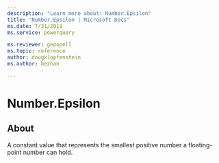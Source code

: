 ```yaml
---
description: "Learn more about: Number.Epsilon"
title: "Number.Epsilon | Microsoft Docs"
ms.date: 7/31/2019
ms.service: powerquery

ms.reviewer: gepopell
ms.topic: reference
author: dougklopfenstein
ms.author: bezhan

---
```

# Number.Epsilon

  
## About  
A constant value that represents the smallest positive number a floating-point number can hold.
  
